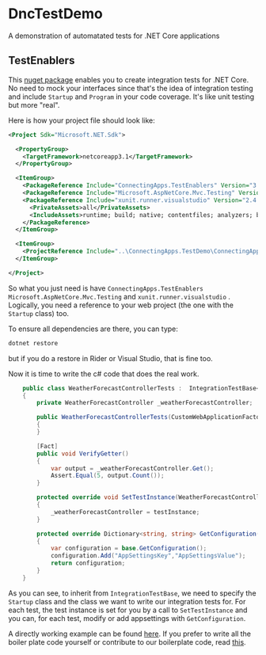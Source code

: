 # DncTestDemo
A demonstration of automatated tests for .NET Core applications

## TestEnablers

This [nuget package](https://www.nuget.org/packages/ConnectingApps.TestEnablers/) enables you to create integration tests for .NET Core. No need to mock your interfaces since that's the idea of integration testing and include `Startup` and `Program` in your code coverage. It's like unit testing but more "real".

Here is how your project file should look like:

````xml
<Project Sdk="Microsoft.NET.Sdk">

  <PropertyGroup>
    <TargetFramework>netcoreapp3.1</TargetFramework>
  </PropertyGroup>

  <ItemGroup>
    <PackageReference Include="ConnectingApps.TestEnablers" Version="3.1.1" />
    <PackageReference Include="Microsoft.AspNetCore.Mvc.Testing" Version="3.1.3" />
    <PackageReference Include="xunit.runner.visualstudio" Version="2.4.1">
      <PrivateAssets>all</PrivateAssets>
      <IncludeAssets>runtime; build; native; contentfiles; analyzers; buildtransitive</IncludeAssets>
    </PackageReference>
  </ItemGroup>

  <ItemGroup>
    <ProjectReference Include="..\ConnectingApps.TestDemo\ConnectingApps.TestDemo.csproj" />
  </ItemGroup>

</Project>
````

So what you just need is have `ConnectingApps.TestEnablers` `Microsoft.AspNetCore.Mvc.Testing` and `xunit.runner.visualstudio` . Logically, you need a reference to your web project (the one with the `Startup` class) too. 

To ensure all dependencies are there, you can type:

````bash
dotnet restore
````

but if you do a restore in Rider or Visual Studio, that is fine too.

Now it is time to write the c# code that does the real work. 

````csharp
    public class WeatherForecastControllerTests :  IntegrationTestBase<Startup, WeatherForecastController>
    {
        private WeatherForecastController _weatherForecastController;

        public WeatherForecastControllerTests(CustomWebApplicationFactory<Startup> factory) : base(factory)
        {
        }

        [Fact]
        public void VerifyGetter()
        {
            var output = _weatherForecastController.Get();
            Assert.Equal(5, output.Count());
        }

        protected override void SetTestInstance(WeatherForecastController testInstance)
        {
            _weatherForecastController = testInstance;
        }

        protected override Dictionary<string, string> GetConfiguration()
        {
            var configuration = base.GetConfiguration();
            configuration.Add("AppSettingsKey","AppSettingsValue");
            return configuration;
        }
    }

````

As you can see, to inherit from `IntegrationTestBase`, we need to specify the `Startup` class and the class we want to write our integration tests for. For each test, the test instance is set for you by a call to `SetTestInstance` and you can, for each test, modify or add appsettings with `GetConfiguration`.

A directly working example can be found [here](https://github.com/ConnectingApps/DncTestDemo/tree/master/ConnectingApps.IntegrationTests.NugetExample). If you prefer to write all the boiler plate code yourself or contribute to our boilerplate code, read [this](https://docs.microsoft.com/en-us/aspnet/core/test/integration-tests?view=aspnetcore-3.1).


